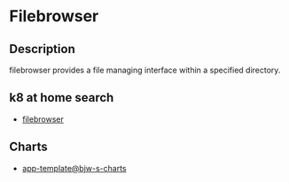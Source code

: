 # Filebrowser

## Description

filebrowser provides a file managing interface within a specified directory.

## k8 at home search

- [filebrowser](https://nanne.dev/k8s-at-home-search/#/filebrowser)

## Charts

- [app-template@bjw-s-charts](https://bjw-s.github.io/helm-charts/)
